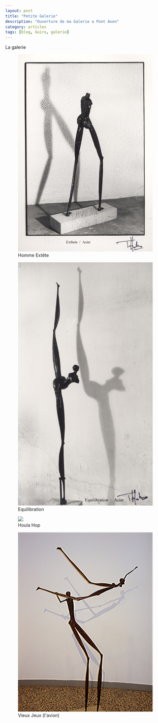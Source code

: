 ```yaml
---
layout: post
title: "Petite Galerie"
description: "Ouverture de ma Galerie a Pont Aven"
category: articles
tags: [blog, Guiro, galerie]
---
```

La galerie
<figure>
	<img src="/images/homme_exthete0.jpg">
	<figcaption>Homme Extête</figcaption>
</figure>

<figure>
        <img src="/images/equilibration0.jpg">
        <figcaption>Equilibration</figcaption>
</figure>

<figure>
        <img src="/images/36.15_Ula-Hop1.jp">
        <figcaption>Houla Hop</figcaption>
</figure>

<figure>
        <img src="/images/l_avion0.jpg">
        <figcaption>Vieux Jeux (l'avion)</figcaption>
</figure>
